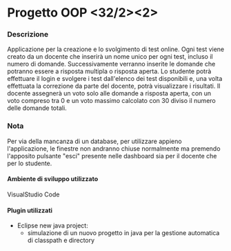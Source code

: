 # Progetto OOP <32/2><2>

### Descrizione
Applicazione per la creazione e lo svolgimento di test online. Ogni test viene creato da un docente che inserirà un nome unico per ogni test, incluso il numero di domande. Successivamente verranno inserite le domande che potranno essere a risposta multipla o risposta aperta.
Lo studente potrà effettuare il login e svolgere i test dall'elenco dei test disponibili e, una volta effettuata la correzione da parte del docente, potrà visualizzare i risultati.
Il docente assegnerà un voto solo alle domande a risposta aperta, con un voto compreso tra 0 e un voto massimo calcolato con 30 diviso il numero delle domande totali.

### Nota
Per via della mancanza di un database, per utilizzare appieno l'applicazione, le finestre non andranno chiuse normalmente ma premendo l'apposito pulsante "esci" presente nelle dashboard sia per il docente che per lo studente.

#### Ambiente di sviluppo utilizzato
VisualStudio Code

#### Plugin utilizzati
- Eclipse new java project: 
    - simulazione di un nuovo progetto in java per la gestione automatica di classpath e directory
